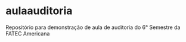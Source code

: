 # aulaauditoria
Repositório para demonstração de aula de auditoria do 6° Semestre da FATEC Americana 
